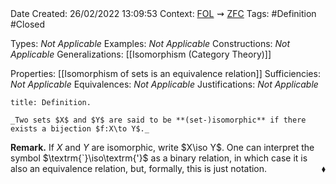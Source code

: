 <br />
<br />

Date Created: 26/02/2022 13:09:53
Context: [$\textrm{FOL}$](obsidian://open?file=First%20Order%20Logic)$\,\,\rightsquigarrow\,\,$[$\textrm{ZFC}$](obsidian://open?file=Zermelo-Fraenkel%20Set%20Theory%20with%20Choice)
Tags: #Definition #Closed 

Types: _Not Applicable_
Examples: _Not Applicable_
Constructions: _Not Applicable_
Generalizations: [[Isomorphism (Category Theory)]]

Properties: [[Isomorphism of sets is an equivalence relation]]
Sufficiencies: _Not Applicable_
Equivalences: _Not Applicable_
Justifications: _Not Applicable_

``` ad-Definition
title: Definition.

_Two sets $X$ and $Y$ are said to be **(set-)isomorphic** if there exists a bijection $f:X\to Y$._

```

**Remark.** If $X$ and $Y$ are isomorphic, write $X\iso Y$. One can interpret the symbol $\textrm{`}\iso\textrm{'}$ as a binary relation, in which case it is also an equivalence relation, but, formally, this is just notation.<span style="float:right;">$\blacklozenge$</span>

